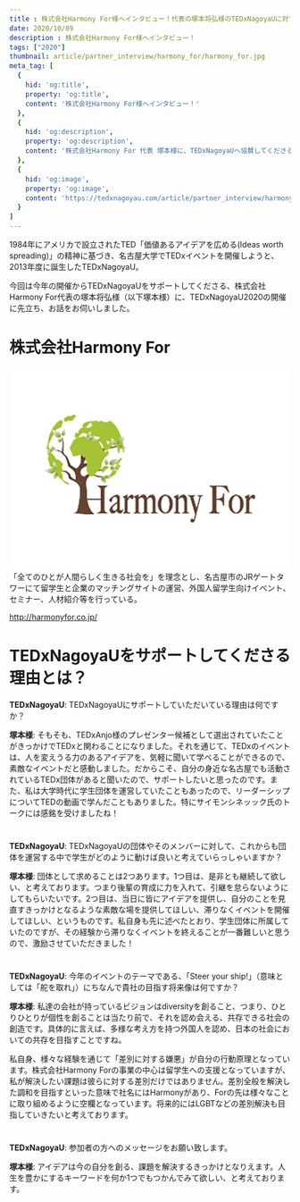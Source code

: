 ```yaml
---
title : 株式会社Harmony For様へインタビュー！代表の塚本将弘様のTEDxNagoyaUに対する思いとは？
date: 2020/10/09
description : 株式会社Harmony For様へインタビュー！
tags: ["2020"]
thumbnail: article/partner_interview/harmony_for/harmony_for.jpg
meta_tag: [
  {
    hid: 'og:title',
    property: 'og:title',
    content: '株式会社Harmony For様へインタビュー！'
  },
  {
    hid: 'og:description',
    property: 'og:description',
    content: '株式会社Harmony For 代表 塚本様に、TEDxNagoyaUへ協賛してくださる理由について伺いました。'
  },
  {
    hid: 'og:image',
    property: 'og:image',
    content: 'https://tedxnagoyau.com/article/partner_interview/harmony_for/harmony_for.jpg'
  }
]
---
```

1984年にアメリカで設立されたTED「価値あるアイデアを広める(Ideas worth spreading)」の精神に基づき、名古屋大学でTEDxイベントを開催しようと、2013年度に誕生したTEDxNagoyaU。

今回は今年の開催からTEDxNagoyaUをサポートしてくださる、株式会社Harmony For代表の塚本将弘様（以下塚本様）に、TEDxNagoyaU2020の開催に先立ち、お話をお伺いしました。

# 株式会社Harmony For
![Harmony For logo](article/partner_interview/harmony_for/harmony_for.jpg)
「全てのひとが人間らしく生きる社会を」を理念とし、名古屋市のJRゲートタワーにて留学生と企業のマッチングサイトの運営、外国人留学生向けイベント、セミナー、人材紹介等を行っている。

http://harmonyfor.co.jp/

# TEDxNagoyaUをサポートしてくださる理由とは？
__TEDxNagoyaU__: TEDxNagoyaUにサポートしていただいている理由は何ですか？

__塚本様__: そもそも、TEDxAnjo様のプレゼンター候補として選出されていたことがきっかけでTEDxと関わることになりました。それを通じて、TEDxのイベントは、人を変えうる力のあるアイデアを、気軽に聞いて学べることができるので、素敵なイベントだと感動しました。だからこそ、自分の身近な名古屋でも活動されているTEDx団体があると聞いたので、サポートしたいと思ったのです。また、私は大学時代に学生団体を運営していたこともあったので、リーダーシップについてTEDの動画で学んだこともありました。特にサイモンシネッック氏のトークには感銘を受けましたね！

# 
__TEDxNagoyaU__: TEDxNagoyaUの団体やそのメンバーに対して、これからも団体を運営する中で学生がどのように動けば良いと考えていらっしゃいますか？

__塚本様__: 団体として求めることは2つあります。1つ目は、是非とも継続して欲しい、と考えております。つまり後輩の育成に力を入れて、引継を怠らないようにしてもらいたいです。2つ目は、当日に皆にアイデアを提供し、自分のことを見直すきっかけとなるような素敵な場を提供してほしい、滞りなくイベントを開催してほしい、というものです。私自身も先に述べたとおり、学生団体に所属していたのですが、その経験から滞りなくイベントを終えることが一番難しいと思うので、激励させていただきました！

#
__TEDxNagoyaU__: 今年のイベントのテーマである、「Steer your ship!」（意味としては「舵を取れ」）にちなんで貴社の目指す将来像は何ですか？

__塚本様__: 私達の会社が持っているビジョンはdiversityを創ること、つまり、ひとりひとりが個性を創ることは当たり前で、それを認め会える、共存できる社会の創造です。具体的に言えば、多様な考え方を持つ外国人を認め、日本の社会においての共存を目指すことですね。

私自身、様々な経験を通じて「差別に対する嫌悪」が自分の行動原理となっています。株式会社Harmony Forの事業の中心は留学生への支援となっていますが、私が解決したい課題は彼らに対する差別だけではありません。差別全般を解決した調和を目指すといった意味で社名にはHarmonyがあり、Forの先は様々なことに取り組めるように空欄となっています。将来的にはLGBTなどの差別解決も目指していきたいと考えております。

#
__TEDxNagoyaU__: 参加者の方へのメッセージをお願い致します。

__塚本様__: アイデアは今の自分を創る、課題を解決するきっかけとなりえます。人生を豊かにするキーワードを何か1つでもつかんでみて欲しい、と考えております。
